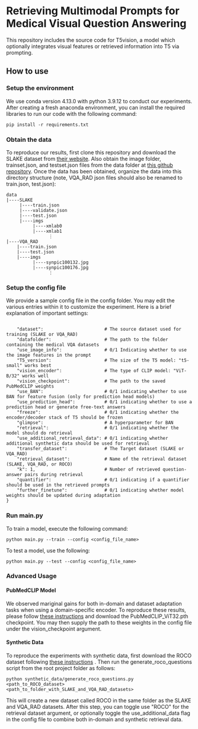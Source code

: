 # Retrieving Multimodal Prompts for Medical Visual Question Answering

This repository includes the source code for T5vision, a model which optionally integrates visual features or retrieved information into T5 via prompting.

## How to use
### Setup the environment
We use conda version 4.13.0 with python 3.9.12 to conduct our experiments. After creating a fresh anaconda environment, you can install the required libraries to run our code with the following command:

```
pip install -r requirements.txt
```

### Obtain the data
To reproduce our results, first clone this repository and download the SLAKE dataset from [their website](https://www.med-vqa.com/slake/). Also obtain the image folder, trainset.json, and testset.json files from the data folder at [this github repository](https://github.com/Awenbocc/med-vqa). Once the data has been obtained, organize the data into this directory structure (note, VQA_RAD json files should also be renamed to train.json, test.json):

```
data
|----SLAKE
     |----train.json
     |----validate.json
     |----test.json
     |----imgs
          |----xmlab0
          |----xmlab1
                ⋮
|----VQA_RAD
    |----train.json
    |----test.json
    |----imgs
          |----synpic100132.jpg
          |----synpic100176.jpg
                ⋮
```
### Setup the config file
We provide a sample config file in the config folder. You may edit the various entries within it to customize the experiment. Here is a brief explanation of important settings:
```

    "dataset":                       # The source dataset used for training (SLAKE or VQA_RAD)
    "datafolder":                    # The path to the folder containing the medical VQA datasets
    "use_image_info":                # 0/1 Indicating whether to use the image features in the prompt
    "T5_version":                    # The size of the T5 model: "t5-small" works best
    "vision_encoder":                # The type of CLIP model: "ViT-B/32" works well
    "vision_checkpoint":             # The path to the saved PubMedCLIP weights
    "use_BAN":                       # 0/1 indicating whether to use BAN for feature fusion (only for prediction head models)
    "use_prediction_head":           # 0/1 indicating whether to use a prediction head or generate free-text answers
    "freeze":                        # 0/1 indicating whether the encoder/decoder stack of T5 should be frozen
    "glimpse":                       # A hyperparameter for BAN
    "retrieval":                     # 0/1 indicating whether the model should do retrieval
    "use_additional_retrieval_data": # 0/1 indicating whether additional synthetic data should be used for retrieval
    "transfer_dataset":              # The Target dataset (SLAKE or VQA_RAD)
    "retrieval_dataset":             # Name of the retrieval dataset (SLAKE, VQA_RAD, or ROCO)
    "k": 1,                          # Number of retrieved question-answer pairs during retrieval
    "quantifier":                    # 0/1 indicating if a quantifier should be used in the retrieved prompts
    "further_finetune":              # 0/1 indicating whether model weights should be updated during adaptation
}

```

### Run main.py
To train a model, execute the following command:
```
python main.py --train --config <config_file_name>
```
To test a model, use the following:
```
python main.py --test --config <config_file_name>
```

### Advanced Usage
#### PubMedCLIP Model
We observed mariginal gains for both in-domain and dataset adaptation tasks when using a domain-specific encoder. To reproduce these results, please follow [these instructions](https://github.com/sarahESL/PubMedCLIP/tree/main/PubMedCLIP) and download the PubMedCLIP_ViT32.pth checkpoint. You may then supply the path to these weights in the config file under the vision_checkpoint argument.

#### Synthetic Data
To reproduce the experiments with synthetic data, first download the ROCO dataset following [these instructions](https://github.com/razorx89/roco-dataset) . Then run the generate_roco_questions script from the root project folder as follows:
```
python synthetic_data/generate_roco_questions.py <path_to_ROCO_dataset> <path_to_folder_with_SLAKE_and_VQA_RAD_datasets>
```
This will create a new dataset called ROCO in the same folder as the SLAKE and VQA_RAD datasets. After this step, you can toggle use "ROCO" for the retrieval dataset argument, or optionally toggle the use_additional_data flag in the config file to combine both in-domain and synthetic retrieval data.



